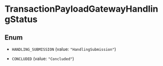 

# TransactionPayloadGatewayHandlingStatus

## Enum


* `HANDLING_SUBMISSION` (value: `"HandlingSubmission"`)

* `CONCLUDED` (value: `"Concluded"`)




